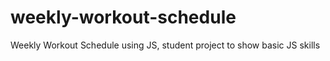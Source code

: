 # weekly-workout-schedule
Weekly Workout Schedule using JS, student project to show basic JS skills

